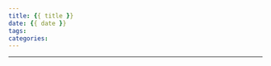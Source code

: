 ```yaml
---
title: {{ title }}
date: {{ date }}
tags:
categories:
---
```




---
<div id="container"></div>
<link rel="stylesheet" href="https://imsun.github.io/gitment/style/default.css">
<script src="https://imsun.github.io/gitment/dist/gitment.browser.js"></script>
<script>
var gitment = new Gitment({
  owner: 'tinyalley',
  repo: 'comments',
  oauth: {
    client_id: '4fc683c05fc3ba5bcf66',
    client_secret: 'eaf39a9547e39a17b74ee130e79385f8117827ae',
  },
})
gitment.render('container')
</script>